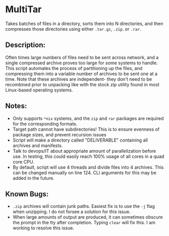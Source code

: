 # MultiTar
 Takes batches of files in a directory, sorts them into N directories, and then compresses those directories using either `.tar.gz`, `.zip`. or `.rar`.
## Description:
 Often times large numbers of files need to be sent across network, and a single compressed archive proves too large for some systems to handle. This script automates the process of partitioning up the files, and compressing them into a variable number of archives to be sent one at a time. Note that these archives are independent- they don't need to be recombined prior to unpacking like with the stock zip utility found in most Linux-based operating systems.
## Notes:
 - Only supports `*nix` systems, and the `zip` and `rar` packages are required for the corresponding formats.
 - Target path cannot have subdirectories! This is to ensure evenness of package sizes, and prevent recursion issues
 - Script will make a directory called "DELIVERABLE" containing all archives and manifests.
 - Talk to devops/IT about appropriate amount of parallelization before use. In testing, this could easily reach 100% usage of all cores in a quad core CPU.
 - By default, script will use 4 threads and divide files into 4 archives. This can be changed manually on line 124. CLI arguments for this may be added in the future.
## Known Bugs:
 - `.zip` archives will contain junk paths. Easiest fix is to use the `-j` flag when unzipping. I do not forsee a solution for this issue.
 - When large amounts of output are produced, it can sometimes obscure the prompt in the tty after completion. Typing `clear` will fix this. I am working to resolve this issue.
